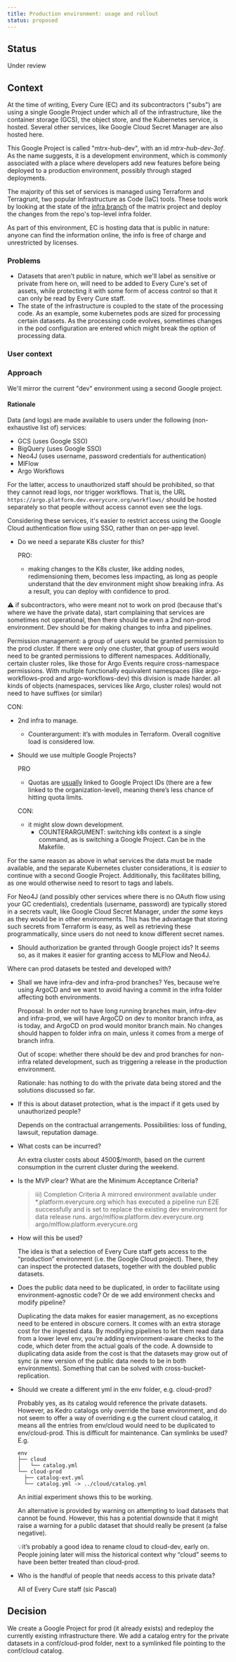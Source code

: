 ```yaml
---
title: Production environment: usage and rollout
status: proposed
---
```


## Status

Under review

## Context

At the time of writing, Every Cure (EC) and its subcontractors ("subs")
are using a single Google Project under which all of the
infrastructure, like the container storage (GCS), the object store, and
the Kubernetes service, is hosted. Several other services, like Google
Cloud Secret Manager are also hosted here.

This Google Project is called "mtrx-hub-dev", with an id
_mtrx-hub-dev-3of_. As the name suggests, it is a development
environment, which is commonly associated with a place where developers
add new features before being deployed to a production environment,
possibly through staged deployments.

The majority of this set of services is managed using Terraform and Terragrunt,
two popular Infrastructure as Code (IaC) tools. These tools work by looking at
the state of the [infra
branch](https://github.com/everycure-org/matrix/tree/infra) of the matrix
project and deploy the changes from the repo's top-level infra folder.

As part of this environment, EC is hosting data that is public in nature:
anyone can find the information online, the info is free of charge and
unrestricted by licenses.


### Problems

- Datasets that aren't public in nature, which we'll label as sensitive or
  private from here on, will need to be added to Every Cure's set of assets,
  while protecting it with some form of access control so that it can only be
  read by Every Cure staff.
- The state of the infrastructure is coupled to the state of the processing
  code. As an example, some kubernetes pods are sized for processing certain
  datasets. As the processing code evolves, sometimes changes in the pod
  configuration are entered which might break the option of processing data.

### User context

### Approach

We'll mirror the current "dev" environment using a second Google project.

#### Rationale

Data (and logs) are made available to users under the following (non-exhaustive
list of) services:

- GCS (uses Google SSO)
- BigQuery (uses Google SSO)
- Neo4J (uses username, password credentials for authentication)
- MlFlow
- Argo Workflows

For the latter, access to unauthorized staff should be prohibited, so that they
cannot read logs, nor trigger workflows. That is, the URL
`https://argo.platform.dev.everycure.org/workflows/` should be hosted
separately so that people without access cannot even see the logs.

Considering these services, it's easier to restrict access using the Google
Cloud authentication flow using SSO, rather than on per-app level.

- Do we need a separate K8s cluster for this?

  PRO:

   - making changes to the K8s cluster, like adding nodes, redimensioning them,
     becomes less impacting, as long as people understand that the dev environment
     might show breaking infra. As a result, you can deploy with confidence to prod.

:warning: if subcontractors, who were meant not to work on prod (because
	that's where we have the private data), start complaining that services are
	sometimes not operational, then there should be even a 2nd non-prod
	environment. Dev should be for making changes to infra and pipelines.

Permission management: a group of users would be granted permission to the prod
cluster. If there were only one cluster, that group of users would need to be
granted permissions to different namespaces. Additionally, certain cluster
roles, like those for Argo Events require cross-namespace permissions. With
multiple functionally equivalent namespaces (like argo-workflows-prod and
argo-workflows-dev) this division is made harder.  all kinds of objects
(namespaces, services like Argo, cluster roles) would not need to have suffixes
(or similar)
 
  CON:

  - 2nd infra to manage.
    - Counterargument: it’s with modules in Terraform. Overall cognitive load is considered low.

- Should we use multiple Google Projects?
  
  PRO

  - Quotas are [usually](https://cloud.google.com/docs/quotas/view-manage) linked to Google Project IDs (there are a few linked to the  organization-level), meaning there’s less chance of hitting quota limits.

  CON:

  - it might slow down development.
    - COUNTERARGUMENT: switching k8s context is a single command, as is switching a Google Project. Can be in the Makefile.

For the same reason as above in what services the data must be made available,
and the separate Kubernetes cluster considerations, it is _easier_ to continue
with a second Google Project.  Additionally, this facilitates billing, as one
would otherwise need to resort to tags and labels.

For Neo4J (and possibly other services where there is no OAuth flow using your
GC credentials), credentials (username, password) are typically stored in a
secrets vault, like Google Cloud Secret Manager, under _the same_ keys as they would
be in other environments. This has the advantage that storing such secrets from
Terraform is easy, as well as retrieving these programmatically, since users do
not need to know different secret names.


  - Should authorization be granted through Google project ids?
	It seems so, as it makes it easier for granting access to MLFlow and Neo4J.

Where can prod datasets be tested and developed with?

- Shall we have infra-dev and infra-prod branches?  Yes, because we’re using
ArgoCD and we want to avoid having a commit in the infra folder affecting both
environments.  

  Proposal: In order not to have long running branches main,
infra-dev and infra-prod, we will have ArgoCD on dev to monitor branch infra,
as is today, and ArgoCD on prod would monitor branch main. No changes should
happen to folder infra on main, unless it comes from a merge of branch infra.

  Out of scope: whether there should be dev and prod branches for non-infra
  related development, such as triggering a release in the production
  environment. 

  Rationale: has nothing to do with the private data being stored and the
  solutions discussed so far.


- If this is about dataset protection, what is the impact if it gets used by unauthorized people?

  Depends on the contractual arrangements. Possibilities: loss of funding, lawsuit, reputation damage.

- What costs can be incurred?

  An extra cluster costs about 4500$/month, based on the current consumption in
  the current cluster during the weekend.

- Is the MVP clear? What are the Minimum Acceptance Criteria?

  > iii) Completion Criteria
  > A mirrored environment available under *.platform.everycure.org which has executed a pipeline run E2E successfully and is set to replace the existing dev environment for data release runs. 
  > argo/mlflow.platform.dev.everycure.org
  > argo/mlflow.platform.everycure.org

- How will this be used?

  The idea is that a selection of Every Cure staff gets access to the
  “production” environment (i.e. the Google Cloud project). There, they can
  inspect the protected datasets, together with the doubled public datasets.

- Does the public data need to be duplicated, in order to facilitate using environment-agnostic code? Or de we add environment checks and modify pipeline?

  Duplicating the data makes for easier management, as no exceptions need to be
  entered in obscure corners. It comes with an extra storage cost for the
  ingested data. By modifying pipelines to let them read data from a lower level
  env, you’re adding environment-aware checks to the code, which deter from the
  actual goals of the code. A downside to duplicating data aside from the cost is
  that the datasets may grow out of sync (a new version of the public data needs
  to be in both environments). Something that can be solved with
  cross-bucket-replication.


- Should we create a different yml in the env folder, e.g. cloud-prod?

  Probably yes, as its catalog would reference the private datasets. However, as
  Kedro catalogs only override the base environment, and do not seem to offer a
  way of overriding e.g the current cloud catalog, it means all the entries from
  env/cloud would need to be duplicated to env/cloud-prod. This is difficult for
  maintenance. Can symlinks be used? E.g. 
  
  ```text
  env
  ├── cloud
  │   └── catalog.yml
  └── cloud-prod
  	├── catalog-ext.yml
  	└── catalog.yml -> ../cloud/catalog.yml
  ```
  An initial experiment shows this to be working.
  
  An alternative is provided by warning on attempting to load datasets that cannot be found. However, this has a potential downside that it might raise a warning for a public dataset that should really be present (a false negative). 
  
  💡it’s probably a good idea to rename cloud to cloud-dev, early on. People joining later will miss the historical context why “cloud” seems to have been better treated than cloud-prod.

- Who is the handful of people that needs access to this private data?

  All of Every Cure staff (sic Pascal)

## Decision

We create a Google Project for prod (it already exists) and redeploy the
currently existing infrastructure there.  We add a catalog entry for the
private datasets in a conf/cloud-prod folder, next to a symlinked file pointing
to the conf/cloud catalog.


